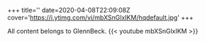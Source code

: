 +++
title=''
date=2020-04-08T22:09:08Z
cover='https://i.ytimg.com/vi/mbXSnGlxIKM/hqdefault.jpg'
+++

All content belongs to GlennBeck.
{{< youtube mbXSnGlxIKM >}}

